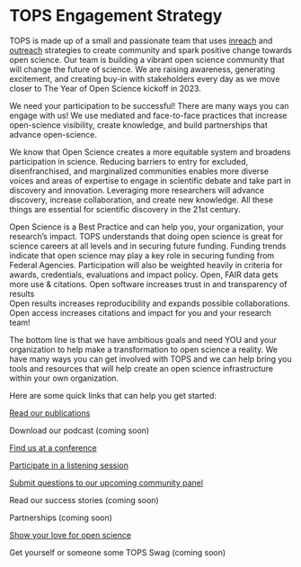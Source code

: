 # TOPS Engagement Strategy
TOPS is made up of a small and passionate team that uses [inreach](./inreach.md) and [outreach](./outreach.md) strategies to create community and spark positive change towards open science. Our team is building a vibrant open science community that will change the future of science. We are raising awareness, generating excitement, and creating buy-in with stakeholders every day as we move closer to The Year of Open Science kickoff in 2023. 

We need your participation to be successful! There are many ways you can engage with us! We use mediated and face-to-face practices that increase open-science visibility, create knowledge, and build partnerships that advance open-science. 

We know that Open Science creates a more equitable system and broadens participation in science. Reducing barriers to entry for excluded, disenfranchised, and marginalized communities enables more diverse voices and areas of expertise to engage in scientific debate and take part in discovery and innovation. Leveraging more researchers will advance discovery, increase collaboration, and create new knowledge. All these things are essential for scientific discovery in the 21st century. 

Open Science is a Best Practice and can help you, your organization, your research’s impact. TOPS understands that doing open science is great for science careers at all levels and in securing future funding. Funding trends indicate that open science may play a key role in securing funding from Federal Agencies. Participation will also be weighted heavily in criteria for awards, credentials, evaluations and impact policy.
Open, FAIR data gets more use & citations. 
Open software increases trust in and transparency of results  
Open results increases reproducibility and expands possible collaborations. 
Open access increases citations and impact for you and your research team! 

The bottom line is that we have ambitious goals and need YOU and your organization to help make a transformation to open science a reality. We have many ways you can get involved with TOPS and we can help bring you tools and resources that will help create an open science infrastructure within your own organization. 

Here are some quick links that can help you get started:   

[Read our publications](./tops_publications.md)

Download our podcast (coming soon) 

[Find us at a conference](./tops_conferences.md)

[Participate in a listening session](https://go.nasa.gov/36aVsmH)

[Submit questions to our upcoming community panel](https://nasa.cnf.io/sessions/bx7z/#!/dashboard)

Read our success stories (coming soon) 

Partnerships (coming soon) 

[Show your love for open science](https://www.canva.com/design/DAE_9KAimo4/HGjINSG0FYnFPfjxHUTcIQ/edit)

Get yourself or someone some TOPS Swag (coming soon)
